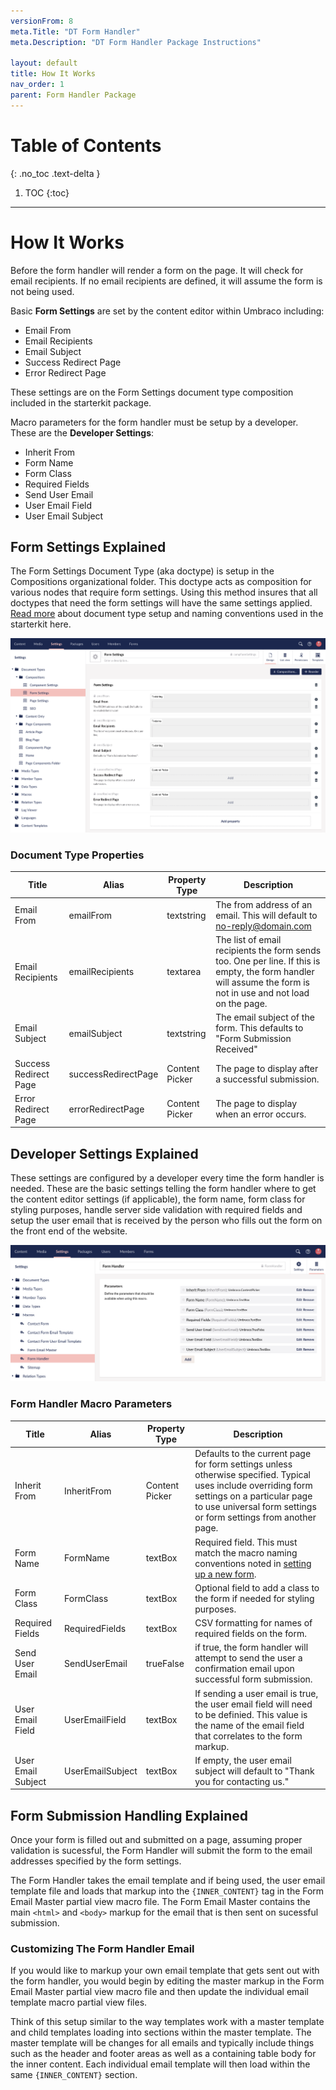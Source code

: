 ```yaml
---
versionFrom: 8
meta.Title: "DT Form Handler"
meta.Description: "DT Form Handler Package Instructions"

layout: default
title: How It Works
nav_order: 1
parent: Form Handler Package
---
```


# Table of Contents
{: .no_toc .text-delta }

1. TOC
{:toc}

---

# How It Works

Before the form handler will render a form on the page. It will check for email recipients. If no email recipients are defined, it will assume the form is not being used.

Basic **Form Settings** are set by the content editor within Umbraco including: 

- Email From
- Email Recipients
- Email Subject
- Success Redirect Page
- Error Redirect Page

These settings are on the Form Settings document type composition included in the starterkit package.

Macro parameters for the form handler must be setup by a developer. These are the **Developer Settings**:

- Inherit From
- Form Name
- Form Class
- Required Fields
- Send User Email
- User Email Field
- User Email Subject

## Form Settings Explained

The Form Settings Document Type (aka doctype) is setup in the Compositions organizational folder. This doctype acts as composition for various nodes that require form settings. Using this method insures that all doctypes that need the form settings will have the same settings applied. [Read more](/MyUmbDocs/Starterkit-Package/Package-Includes.html#important-document-type-naming-conventions) about document type setup and naming conventions used in the starterkit here.

![Form Settings Doctype](images/v8/form-settings-doctype.png)

### Document Type Properties

| Title | Alias | Property Type | Description |
|-------|-------|---------------|-------------|
| Email From | emailFrom | textstring | The from address of an email. This will default to no-reply@domain.com |
| Email Recipients | emailRecipients | textarea | The list of email recipients the form sends too. One per line. If this is empty, the form handler will assume the form is not in use and not load on the page. |
| Email Subject | emailSubject | textstring | The email subject of the form. This defaults to "Form Submission Received" |
| Success Redirect Page | successRedirectPage | Content Picker | The page to display after a successful submission. |
| Error Redirect Page | errorRedirectPage | Content Picker | The page to display when an error occurs. |

## Developer Settings Explained

These settings are configured by a developer every time the form handler is needed. These are the basic settings telling the form handler where to get the content editor settings (if applicable), the form name, form class for styling purposes, handle server side validation with required fields and setup the user email that is received by the person who fills out the form on the front end of the website.

![Form Handler Macro Parameters](images/v8/form-handler-macro-parameters.png)

### Form Handler Macro Parameters

| Title | Alias | Property Type | Description |
|-------|-------|---------------|-------------|
| Inherit From | InheritFrom | Content Picker | Defaults to the current page for form settings unless otherwise specified. Typical uses include overriding form settings on a particular page to use universal form settings or form settings from another page. |
| Form Name | FormName | textBox | Required field. This must match the macro naming conventions noted in [setting up a new form](Using-The-Form-Handler.md#setup-a-new-form). |
| Form Class | FormClass | textBox | Optional field to add a class to the form if needed for styling purposes. |
| Required Fields | RequiredFields | textBox | CSV formatting for names of required fields on the form. |
| Send User Email | SendUserEmail | trueFalse | if true, the form handler will attempt to send the user a confirmation email upon successful form submission. |
| User Email Field | UserEmailField | textBox | If sending a user email is true, the user email field will need to be definied. This value is the name of the email field that correlates to the form markup. |
| User Email Subject | UserEmailSubject | textBox | If empty, the user email subject will default to "Thank you for contacting us." |

## Form Submission Handling Explained

Once your form is filled out and submitted on a page, assuming proper validation is sucessful, the Form Handler will submit the form to the email addresses specified by the form settings.

The Form Handler takes the email template and if being used, the user email template file and loads that markup into the `{INNER_CONTENT}` tag in the Form Email Master partial view macro file. The Form Email Master contains the main `<html>` and `<body>` markup for the email that is then sent on sucessful submission. 

### Customizing The Form Handler Email

If you would like to markup your own email template that gets sent out with the form handler, you would begin by editing the master markup in the Form Email Master partial view macro file and then update the individual email template macro partial view files. 

Think of this setup similar to the way templates work with a master template and child templates loading into sections within the master template. The master template will be changes for all emails and typically include things such as the header and footer areas as well as a containing table body for the inner content. Each individual email template will then load within the same `{INNER_CONTENT}` section. 
